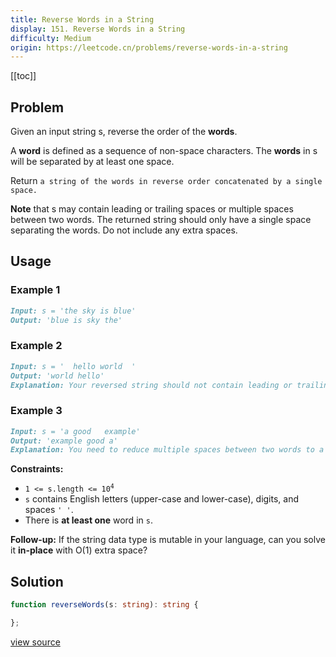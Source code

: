 ```yaml
---
title: Reverse Words in a String
display: 151. Reverse Words in a String
difficulty: Medium
origin: https://leetcode.cn/problems/reverse-words-in-a-string
---
```


[[toc]]

## Problem

Given an input string s, reverse the order of the **words**.

A **word** is defined as a sequence of non-space characters. The **words** in s will be separated by at least one space.

Return `a string of the words in reverse order concatenated by a single space.`

**Note** that s may contain leading or trailing spaces or multiple spaces between two words. The returned string should only have a single space separating the words. Do not include any extra spaces.

## Usage

### Example 1

```md
Input: s = 'the sky is blue'
Output: 'blue is sky the'
```

### Example 2

```md
Input: s = '  hello world  '
Output: 'world hello'
Explanation: Your reversed string should not contain leading or trailing spaces.
```

### Example 3

```md
Input: s = 'a good   example'
Output: 'example good a'
Explanation: You need to reduce multiple spaces between two words to a single space in the reversed string.
```

**Constraints:**

- <code>1 &lt;= s.length &lt;= 10<sup>4</sup></code>
- <code>s</code> contains English letters (upper-case and lower-case), digits, and spaces <code>&#39; &#39;</code>.
- There is **at least one** word in <code>s</code>.

**Follow-up:** If the string data type is mutable in your language, can you solve it **in-place** with O(1) extra space?

## Solution

```ts
function reverseWords(s: string): string {

};
```

[view source](https://leetcode.cn/problems/reverse-words-in-a-string)
